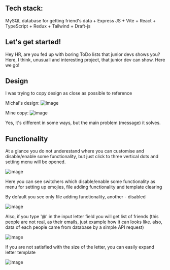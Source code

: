 ## Tech stack:
MySQL database for getting friend's data + Express JS + Vite + React + TypeScript + Redux + Tailwind + Draft-js

## Let's get started!
Hey HR, are you fed up with boring ToDo lists that junior devs shows you? Here, I think, unusuall and interesting project, that junior dev can show.
Here we go!

## Design
I was trying to copy design as close as possible to reference

Michal's design:
![image](https://github.com/b1on1kkk/Create_an_Email/assets/114521829/0b028707-40d3-4272-bb63-1f41edfd315e)

Mine copy:
![image](https://github.com/b1on1kkk/Create_an_Email/assets/114521829/ee5391a6-0fc6-40be-87ba-b552bc920986)

Yes, it's different in some ways, but the main problem (message) it solves.

## Functionality
At a glance you do not underestand where you can customise and disable/enable some functionality, but just click to three vertical dots and setting menu will be opened.

![image](https://github.com/b1on1kkk/Create_an_Email/assets/114521829/51f67ba2-58f0-454a-988d-104479500643)

Here you can see switchers which disable/enable some functionality as menu for setting up emojies, file adding functionality and template clearing

By default you see only file adding functionality, another - disabled

![image](https://github.com/b1on1kkk/Create_an_Email/assets/114521829/95b73da3-4ab1-45ab-baaa-3d3879fbf72a)

Also, if you type '@' in the input letter field you will get list of friends (this people are not real, as their emails, just example how it can looks like. also, data of each people came from database by a simple API request)

![image](https://github.com/b1on1kkk/Create_an_Email/assets/114521829/20ac6851-de19-4a07-a969-9d17f0d8fe2a)

If you are not satisfied with the size of the letter, you can easily expand letter template

![image](https://github.com/b1on1kkk/Create_an_Email/assets/114521829/8821ab4d-a04c-4f27-baa6-6e111947366d)
